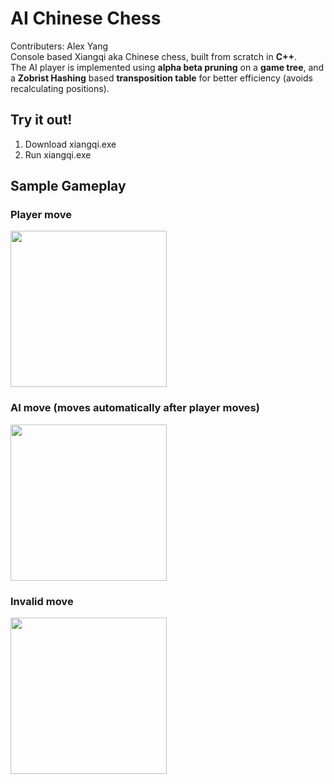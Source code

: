 # AI Chinese Chess
Contributers: Alex Yang <br>
Console based Xiangqi aka Chinese chess, built from scratch in **C++**. <br>
The AI player is implemented using **alpha beta pruning** on a **game tree**, and a **Zobrist Hashing** based **transposition table** for better efficiency (avoids recalculating positions).
## Try it out!
1. Download xiangqi.exe
2. Run xiangqi.exe
## Sample Gameplay
### Player move
<img src="https://github.com/DatProJack/chinese-chess/assets/32620988/bb4b79e5-223a-4400-a995-a734267488b7" width="250" height="250">

### AI move (moves automatically after player moves)
<img src="https://github.com/DatProJack/chinese-chess/assets/32620988/f34e7130-974e-4982-b163-8f24f7412c9d" width="250" height="250">

### Invalid move
<img src="https://github.com/DatProJack/chinese-chess/assets/32620988/b845880d-886d-4741-8e6f-bd177a698ad8" width="250" height="250">
